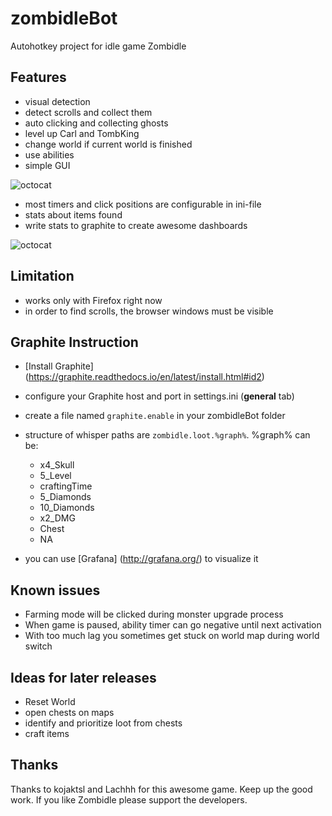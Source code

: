 # zombidleBot
Autohotkey project for idle game Zombidle

## Features
* visual detection
* detect scrolls and collect them
* auto clicking and collecting ghosts
* level up Carl and TombKing
* change world if current world is finished
* use abilities
* simple GUI

![octocat](https://github.com/cottiAC/zombidleBot/blob/master/imgs/readme/gui.png)
* most timers and click positions are configurable in ini-file
* stats about items found
* write stats to graphite to create awesome dashboards

![octocat](https://github.com/cottiAC/zombidleBot/blob/master/imgs/readme/graph.png)

## Limitation
* works only with Firefox right now
* in order to find scrolls, the browser windows must be visible

## Graphite Instruction
* [Install Graphite] (https://graphite.readthedocs.io/en/latest/install.html#id2)
* configure your Graphite host and port in settings.ini (**general** tab)
* create a file named `graphite.enable` in your zombidleBot folder
* structure of whisper paths are `zombidle.loot.%graph%`. %graph% can be:
  * x4_Skull
  * 5_Level
  * craftingTime
  * 5_Diamonds
  * 10_Diamonds
  * x2_DMG
  * Chest
  * NA

* you can use [Grafana] (http://grafana.org/) to visualize it

## Known issues
* Farming mode will be clicked during monster upgrade process
* When game is paused, ability timer can go negative until next activation
* With too much lag you sometimes get stuck on world map during world switch

## Ideas for later releases
* Reset World
* open chests on maps
* identify and prioritize loot from chests
* craft items

## Thanks
Thanks to kojaktsl and Lachhh for this awesome game. Keep up the good work.
If you like Zombidle please support the developers. 

